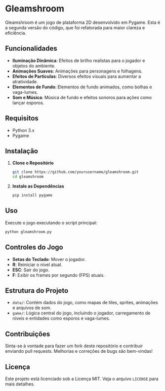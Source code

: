 # Gleamshroom

Gleamshroom é um jogo de plataforma 2D desenvolvido em Pygame. Esta é a segunda versão do código, que foi refatorada para maior clareza e eficiência.

## Funcionalidades

- **Iluminação Dinâmica**: Efeitos de brilho realistas para o jogador e objetos do ambiente.
- **Animações Suaves**: Animações para personagens e folhagens.
- **Efeitos de Partículas**: Diversos efeitos visuais para aumentar a atratividade.
- **Elementos de Fundo**: Elementos de fundo animados, como bolhas e vaga-lumes.
- **Som e Música**: Música de fundo e efeitos sonoros para ações como lançar esporos.

## Requisitos

- Python 3.x
- Pygame

## Instalação

1. **Clone o Repositório**
    ```bash
    git clone https://github.com/yourusername/gleamshroom.git
    cd gleamshroom
    ```

2. **Instale as Dependências**
    ```bash
    pip install pygame
    ```

## Uso

Execute o jogo executando o script principal:

```bash
python gleamshroom.py
```

## Controles do Jogo

- **Setas do Teclado**: Mover o jogador.
- **R**: Reiniciar o nível atual.
- **ESC**: Sair do jogo.
- **F**: Exibir os frames por segundo (FPS) atuais.

## Estrutura do Projeto

- `data/`: Contém dados do jogo, como mapas de tiles, sprites, animações e arquivos de som.
- `game/`: Lógica central do jogo, incluindo o jogador, carregamento de níveis e entidades como esporos e vaga-lumes.

## Contribuições

Sinta-se à vontade para fazer um fork deste repositório e contribuir enviando pull requests. Melhorias e correções de bugs são bem-vindas!

## Licença

Este projeto está licenciado sob a Licença MIT. Veja o arquivo `LICENSE` para mais detalhes.
